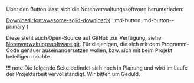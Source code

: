Über den Button lässt sich die Notenverwaltungssoftware herunterladen:

[Download :fontawesome-solid-download:](#){: .md-button .md-button--primary }

Diese steht auch Open-Source auf GitHub zur Verfügung, siehe [Notenverwaltungssoftware.git](https://github.com/notenverwaltung/Notenverwaltungssoftware).
Für diejenigen, die sich mit dem Programm-Code genauer auseinandersetzen wollen, bzw. sich mit beim Projekt beteiligen möchte.

!!! note
    Die folgende Seite befindet sich noch in Planung und wird im Laufe der Projektarbeit vervollständigt.
    Wir bitten um Geduld.

